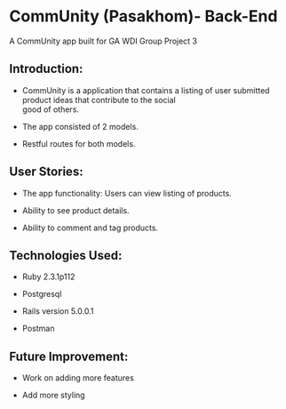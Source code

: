 # CommUnity (Pasakhom)- Back-End 

A CommUnity app built for GA WDI Group Project 3

## Introduction:
  - CommUnity is a application that contains a listing of user submitted product ideas that contribute to the  social  
    good of others.
  - The app consisted of 2 models.

  - Restful routes for both models.

## User Stories:  
  - The app functionality: Users can view listing of products.

  - Ability to see product details.

  - Ability to comment and tag products.


## Technologies Used:

  - Ruby 2.3.1p112

  - Postgresql

  - Rails version 5.0.0.1

  - Postman

## Future Improvement:

  - Work on adding more features

  - Add more styling
